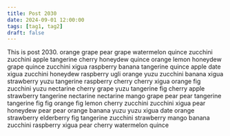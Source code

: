 ```yaml
---
title: Post 2030
date: 2024-09-01 12:00:00
tags: [tag1, tag2]
draft: false
---
```

This is post 2030.
orange
grape
pear
grape
watermelon
quince
zucchini
zucchini
apple
tangerine
cherry
honeydew
quince
orange
lemon
honeydew
grape
quince
zucchini
xigua
raspberry
banana
tangerine
quince
apple
date
xigua
zucchini
honeydew
raspberry
ugli
orange
yuzu
zucchini
banana
xigua
strawberry
yuzu
tangerine
raspberry
cherry
cherry
xigua
orange
fig
zucchini
yuzu
nectarine
cherry
grape
yuzu
tangerine
fig
cherry
apple
strawberry
tangerine
nectarine
nectarine
mango
grape
pear
pear
tangerine
tangerine
fig
fig
orange
fig
lemon
cherry
zucchini
zucchini
xigua
pear
honeydew
pear
pear
orange
banana
yuzu
yuzu
xigua
date
orange
strawberry
elderberry
fig
tangerine
zucchini
strawberry
mango
banana
zucchini
raspberry
xigua
pear
cherry
watermelon
quince
